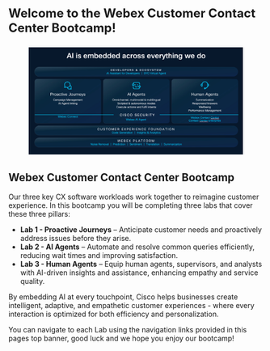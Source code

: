 <div style="font-size: 24px; font-weight: bold;">

Welcome to the Webex Customer Contact Center Bootcamp!

</div>

<figure>
<img
src="../assets/GettingStarted/media/3Pillar.png"
alt="A screenshot of a customer experience portfolio AI-generated content may be incorrect." />
</figure>

## Webex Customer Contact Center Bootcamp

Our three key CX software workloads work together to reimagine customer
experience. In this bootcamp you will be completing three labs that cover
these three pillars:

- **Lab 1 - Proactive Journeys** – Anticipate customer needs and
  proactively address issues before they arise.
- **Lab 2 - AI Agents** – Automate and resolve common queries
  efficiently, reducing wait times and improving satisfaction.
- **Lab 3 - Human Agents** – Equip human agents, supervisors,
  and analysts with AI-driven insights and assistance, enhancing empathy
  and service quality.

By embedding AI at every touchpoint, Cisco helps businesses create
intelligent, adaptive, and empathetic customer experiences - where every
interaction is optimized for both efficiency and personalization.

You can navigate to each Lab using the navigation links provided in this
pages top banner, good luck and we hope you enjoy our bootcamp!

